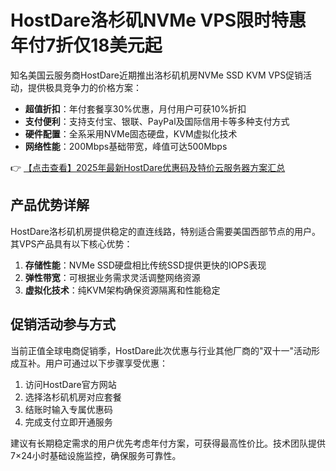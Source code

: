 # HostDare洛杉矶NVMe VPS限时特惠 年付7折仅18美元起

知名美国云服务商HostDare近期推出洛杉矶机房NVMe SSD KVM VPS促销活动，提供极具竞争力的价格方案：

- **超值折扣**：年付套餐享30%优惠，月付用户可获10%折扣
- **支付便利**：支持支付宝、银联、PayPal及国际信用卡等多种支付方式
- **硬件配置**：全系采用NVMe固态硬盘，KVM虚拟化技术
- **网络性能**：200Mbps基础带宽，峰值可达500Mbps

👉 [【点击查看】2025年最新HostDare优惠码及特价云服务器方案汇总](https://bit.ly/hostdare)

## 产品优势详解

HostDare洛杉矶机房提供稳定的直连线路，特别适合需要美国西部节点的用户。其VPS产品具有以下核心优势：

1. **存储性能**：NVMe SSD硬盘相比传统SSD提供更快的IOPS表现
2. **弹性带宽**：可根据业务需求灵活调整网络资源
3. **虚拟化技术**：纯KVM架构确保资源隔离和性能稳定

## 促销活动参与方式

当前正值全球电商促销季，HostDare此次优惠与行业其他厂商的"双十一"活动形成互补。用户可通过以下步骤享受优惠：

1. 访问HostDare官方网站
2. 选择洛杉矶机房对应套餐
3. 结账时输入专属优惠码
4. 完成支付立即开通服务

建议有长期稳定需求的用户优先考虑年付方案，可获得最高性价比。技术团队提供7×24小时基础设施监控，确保服务可靠性。